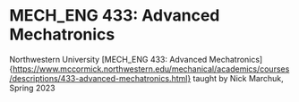 # MECH_ENG 433: Advanced Mechatronics
Northwestern University [MECH_ENG 433: Advanced Mechatronics]{https://www.mccormick.northwestern.edu/mechanical/academics/courses/descriptions/433-advanced-mechatronics.html} taught by Nick Marchuk, Spring 2023
